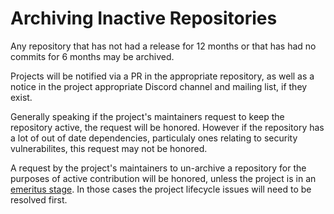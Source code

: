 [//]: # (SPDX-License-Identifier: CC-BY-4.0)

# Archiving Inactive Repositories

Any repository that has not had a release for 12 months or that has had no commits for 6 months may be archived.

Projects will be notified via a PR in the appropriate repository, as well as a notice in the project appropriate Discord channel and mailing list, if they exist.

Generally speaking if the project's maintainers request to keep the repository active, the request will be honored.  However if the repository has a lot of out of date dependencies, particulaly ones relating to security vulnerabilites, this request may not be honored.

A request by the project's maintainers to un-archive a repository for the purposes of active contribution will be honored, unless the project is in an [emeritus stage](project-lifecycle.md#emeritus-stage). In those cases the project lifecycle issues will need to be resolved first.
